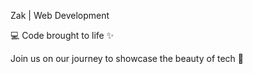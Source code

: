 Zak | Web Development

💻 Code brought to life ✨

Join us on our journey to showcase the beauty of tech 🚀

